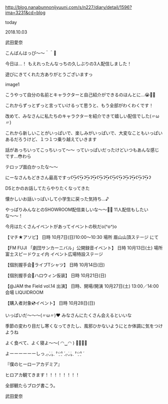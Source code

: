 http://blog.nanabunnonijyuuni.com/s/n227/diary/detail/1596?ima=3231&cd=blog





today

2018.10.03

武田愛奈



こんばんはっぴ〜〜＾＾💓



今日は…！
もえれったんなっちの久しぶりの3人配信しました！



遊びにきてくれた方ありがとうございますっ

image1



こうやって自分の名前とキャラクターと自己紹介ができるのほんとに…😭💓💓

これからずっとずっと言っていけるって思うと、もう全部がわくわくです！



改めて、みなさんに私たちのキャラクターを紹介できて嬉しい配信でした(〃ω〃)
















これから新しいことがいっぱいで、楽しみがいっぱいで、大変なこともいっぱいあるだろうけど、１つ１つ乗り越えていきます


















話があっちいってこっちいって〜〜
っていっぱいだったけどいつもあんな感じです…😳わら


テロップ面白かったな〜〜


にーなさんもどきさん最高ですっʕ•̫͡•ʕ•̫͡•ʔ•̫͡•ʔ•̫͡•ʕ•̫͡•ʔ•̫͡•ʕ•̫͡•ʕ•̫͡•ʔ•̫͡•ʔ•̫͡•ʕ•̫͡•ʔ•̫͡•ʔ









DSとかのお話してたらやりたくなってきた

懐かしいお話いっぱいして小学生に戻った気持ち…♪








やっぱりみんなとのSHOWROOM配信楽しいな〜〜🙌🏻
11人配信もしたいな〜〜！









今月はたくさんイベントがあってイベントの秋だo(^o^)o


【マチ★アソビ】
日時
10月7日(日)10:00～10:30
場所
眉山山頂ステージ にて


【FM FUJI 「劇団サンカーニバル」公開録音イベント】
日時
10月13日(土)
場所
富士スピードウェイ内 イベント広場特設ステージ


【個別握手会👚ライブTシャツ】
日時
10月14日(日)


【個別握手会🎃ハロウィン仮装】
日時
10月21日(日)


【@JAM the Field vol.14 出演】
日時、開場/開演
10月27日(土) 13:00／14:00
会場 LIQUIDROOM


【購入者対象💿イベント】
日時
10月28日(日)





いっぱいだ〜〜〜(〃ω〃)❤︎
みなさんにたくさん会えるといいな






季節の変わり目だし寒くなってきたし、風邪ひかないようにとか体調に気をつけようね





よく食べて、よく寝よ〜〜( ◠‿◠ )
🍙💤🍙💤














よーーーーーーしっˏ₍⸜̠̇⸝̠̇₎ˎ ̀⁽⸌̠̇⸍̠̇⁾ ́ˏ₍⸜̠̇⸝̠̇₎ˎ ̀⁽⸌̠̇⸍̠̇⁾ ́

『僕のヒーローアカデミア』

ヒロアカ観てきます！！！！！！！！








全部観たらブログ書こう。



武田愛奈 
